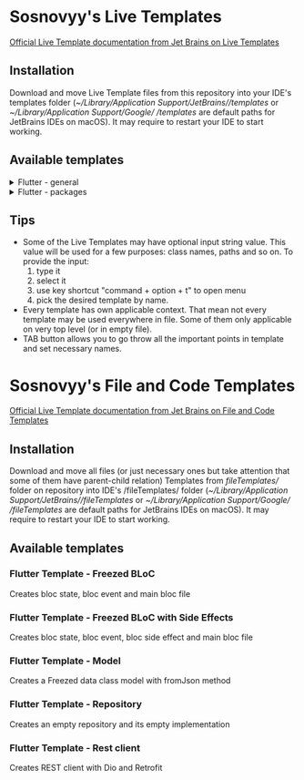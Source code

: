 # Sosnovyy's Live Templates
[Official Live Template documentation from Jet Brains on Live Templates](https://www.jetbrains.com/help/idea/template-variables.html)

## Installation
Download and move Live Template files from this repository into your IDE's templates folder
(*~/Library/Application Support/JetBrains/<IDE>/templates* or *~/Library/Application Support/Google/<IDE>
/templates* are default paths for JetBrains IDEs on macOS). It may require to restart your IDE to start working.

## Available templates

<details>
  <summary>Flutter - general</summary>

### debug it*
Debug print statement with variable name

### break point*
Inserts print statement with repeatable string

### doct
Documentation wrapped in template annotation

### stf
Empty stateful widget with initState and dispose methods
     
### stl
Empty stateless widget

### isios
Ternary operator with isIOS condition
  
### isandroid
Ternary operator with isAndroid condition
  
### repo*
Abstract class repository

<p>* - have input<p>
  
</details>

<details>
  <summary>Flutter - packages</summary>

### fb*
Main BLoC class with Freezed import and part directives for event and state classes

### fbs*
BLoC Freezed state class with a few preset states and getters

### fbe*
BLoC Freezed event class

### fdc*
Freezed data class with empty constructor and fromJson

### fdse*
Freezed BLoC side effect class
  
### repoimpl*
Repository implementation class with injectable
  
### rtfclient*
REST client with Retrofit and Dio

<p>* - have input<p>
</details>

## Tips
- Some of the Live Templates may have optional input string value. This value will be used for a few purposes: class names, paths and so on. To provide the input:
  1) type it
  2) select it
  3) use key shortcut "command + option + t" to open menu
  4) pick the desired template by name.
- Every template has own applicable context. That mean not every template may be used everywhere in file. Some of them only applicable on very top level (or in empty file).
- TAB button allows you to go throw all the important points in template and set necessary names.

# Sosnovyy's File and Code Templates

[Official Live Template documentation from Jet Brains on File and Code Templates](https://www.jetbrains.com/help/idea/settings-file-and-code-templates.html)

## Installation
Download and move all files (or just necessary ones but take attention that some of them have parent-child relation)
Templates from *fileTemplates/* folder on repository into IDE's /fileTemplates/ folder
(*~/Library/Application Support/JetBrains/<IDE>/fileTemplates* or *~/Library/Application Support/Google/<IDE>
/fileTemplates* are default paths for JetBrains IDEs on macOS). It may require to restart your IDE to start working.

## Available templates

### Flutter Template - Freezed BLoC
Creates bloc state, bloc event and main bloc file

### Flutter Template - Freezed BLoC with Side Effects
Creates bloc state, bloc event, bloc side effect and main bloc file

### Flutter Template - Model
Creates a Freezed data class model with fromJson method

### Flutter Template - Repository
Creates an empty repository and its empty implementation

### Flutter Template - Rest client
Creates REST client with Dio and Retrofit

